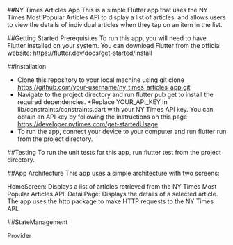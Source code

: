 ##NY Times Articles App
This is a simple Flutter app that uses the NY Times Most Popular Articles API to display a list of articles, and allows users to view the details of individual articles when they tap on an item in the list.

##Getting Started
Prerequisites
To run this app, you will need to have Flutter installed on your system. You can download Flutter from the official website: https://flutter.dev/docs/get-started/install

##Installation
* Clone this repository to your local machine using git clone https://github.com/your-username/ny_times_articles_app.git
* Navigate to the project directory and run flutter pub get to install the required dependencies.
*Replace YOUR_API_KEY in lib/constraints/constraints.dart with your NY Times API key. You can obtain an API key by following the instructions on this page:    https://developer.nytimes.com/get-startedUsage
* To run the app, connect your device to your computer and run flutter run from the project directory.

##Testing
To run the unit tests for this app, run flutter test from the project directory.

##App Architecture
This app uses a simple architecture with two screens:

HomeScreen: Displays a list of articles retrieved from the NY Times Most Popular Articles API.
DetailPage: Displays the details of a selected article.
The app uses the http package to make HTTP requests to the NY Times API.

##StateManagement

Provider

